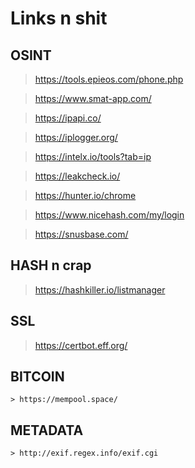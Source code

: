 # Links n shit

OSINT
------------
> https://tools.epieos.com/phone.php

> https://www.smat-app.com/

> https://ipapi.co/

> https://iplogger.org/

> https://intelx.io/tools?tab=ip

> https://leakcheck.io/

> https://hunter.io/chrome

> https://www.nicehash.com/my/login

> https://snusbase.com/

HASH n crap
------------
> https://hashkiller.io/listmanager
>  

SSL 
------------
> https://certbot.eff.org/

BITCOIN
------------
```
> https://mempool.space/
```
METADATA
------------
```
> http://exif.regex.info/exif.cgi
```


